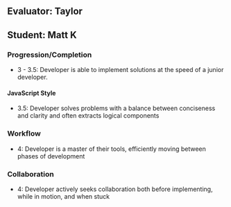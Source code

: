 ## Evaluator: Taylor
## Student: Matt K

### Progression/Completion

* 3 - 3.5: Developer is able to implement solutions at the speed of a junior developer.

#### JavaScript Style

* 3.5: Developer solves problems with a balance between conciseness and clarity and often extracts logical components

### Workflow

* 4: Developer is a master of their tools, efficiently moving between phases of development

### Collaboration

* 4: Developer actively seeks collaboration both before implementing, while in motion, and when stuck
